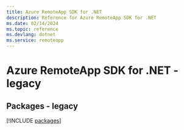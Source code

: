 ```yaml
---
title: Azure RemoteApp SDK for .NET
description: Reference for Azure RemoteApp SDK for .NET
ms.date: 02/14/2024
ms.topic: reference
ms.devlang: dotnet
ms.service: remoteapp
---
```

# Azure RemoteApp SDK for .NET - legacy
## Packages - legacy
[!INCLUDE [packages](remoteapp-index.md)]